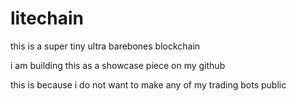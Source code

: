 # litechain

this is a super tiny ultra barebones blockchain 

i am building this as a showcase piece on my github

this is because i do not want to make any of my trading bots public
